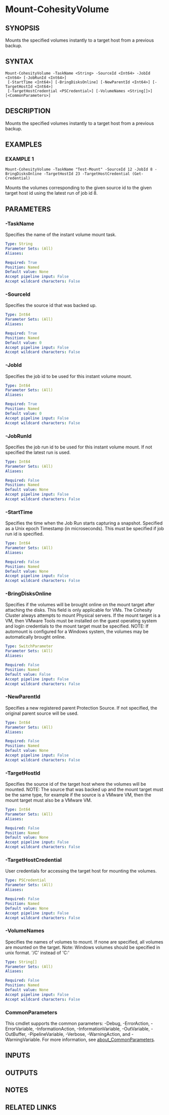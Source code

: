 # Mount-CohesityVolume

## SYNOPSIS
Mounts the specified volumes instantly to a target host from a previous backup.

## SYNTAX

```
Mount-CohesityVolume -TaskName <String> -SourceId <Int64> -JobId <Int64> [-JobRunId <Int64>]
 [-StartTime <Int64>] [-BringDisksOnline] [-NewParentId <Int64>] [-TargetHostId <Int64>]
 [-TargetHostCredential <PSCredential>] [-VolumeNames <String[]>] [<CommonParameters>]
```

## DESCRIPTION
Mounts the specified volumes instantly to a target host from a previous backup.

## EXAMPLES

### EXAMPLE 1
```
Mount-CohesityVolume -TaskName "Test-Mount" -SourceId 12 -JobId 8 -BringDisksOnline -TargetHostId 23 -TargetHostCredential (Get-Credential)
```

Mounts the volumes corresponding to the given source id to the given target host id using the latest run of job id 8.

## PARAMETERS

### -TaskName
Specifies the name of the instant volume mount task.

```yaml
Type: String
Parameter Sets: (All)
Aliases:

Required: True
Position: Named
Default value: None
Accept pipeline input: False
Accept wildcard characters: False
```

### -SourceId
Specifies the source id that was backed up.

```yaml
Type: Int64
Parameter Sets: (All)
Aliases:

Required: True
Position: Named
Default value: 0
Accept pipeline input: False
Accept wildcard characters: False
```

### -JobId
Specifies the job id to be used for this instant volume mount.

```yaml
Type: Int64
Parameter Sets: (All)
Aliases:

Required: True
Position: Named
Default value: 0
Accept pipeline input: False
Accept wildcard characters: False
```

### -JobRunId
Specifies the job run id to be used for this instant volume mount.
If not specified the latest run is used.

```yaml
Type: Int64
Parameter Sets: (All)
Aliases:

Required: False
Position: Named
Default value: None
Accept pipeline input: False
Accept wildcard characters: False
```

### -StartTime
Specifies the time when the Job Run starts capturing a snapshot.
Specified as a Unix epoch Timestamp (in microseconds).
This must be specified if job run id is specified.

```yaml
Type: Int64
Parameter Sets: (All)
Aliases:

Required: False
Position: Named
Default value: None
Accept pipeline input: False
Accept wildcard characters: False
```

### -BringDisksOnline
Specifies if the volumes will be brought online on the mount target after attaching the disks.
This field is only applicable for VMs.
The Cohesity Cluster always attempts to mount Physical servers.
If the mount target is a VM, then VMware Tools must be installed on the guest operating system and login credentials to the mount target must be specified.
NOTE: If automount is configured for a Windows system, the volumes may be automatically brought online.

```yaml
Type: SwitchParameter
Parameter Sets: (All)
Aliases:

Required: False
Position: Named
Default value: False
Accept pipeline input: False
Accept wildcard characters: False
```

### -NewParentId
Specifies a new registered parent Protection Source.
If not specified, the original parent source will be used.

```yaml
Type: Int64
Parameter Sets: (All)
Aliases:

Required: False
Position: Named
Default value: None
Accept pipeline input: False
Accept wildcard characters: False
```

### -TargetHostId
Specifies the source id of the target host where the volumes will be mounted.
NOTE: The source that was backed up and the mount target must be the same type, for example if the source is a VMware VM, then the mount target must also be a VMware VM.

```yaml
Type: Int64
Parameter Sets: (All)
Aliases:

Required: False
Position: Named
Default value: None
Accept pipeline input: False
Accept wildcard characters: False
```

### -TargetHostCredential
User credentials for accessing the target host for mounting the volumes.

```yaml
Type: PSCredential
Parameter Sets: (All)
Aliases:

Required: False
Position: Named
Default value: None
Accept pipeline input: False
Accept wildcard characters: False
```

### -VolumeNames
Specifies the names of volumes to mount.
If none are specified, all volumes are mounted on the target.
Note: Windows volumes should be specified in unix format.
'/C' instead of 'C:'

```yaml
Type: String[]
Parameter Sets: (All)
Aliases:

Required: False
Position: Named
Default value: None
Accept pipeline input: False
Accept wildcard characters: False
```

### CommonParameters
This cmdlet supports the common parameters: -Debug, -ErrorAction, -ErrorVariable, -InformationAction, -InformationVariable, -OutVariable, -OutBuffer, -PipelineVariable, -Verbose, -WarningAction, and -WarningVariable. For more information, see [about_CommonParameters](http://go.microsoft.com/fwlink/?LinkID=113216).

## INPUTS

## OUTPUTS

## NOTES

## RELATED LINKS
